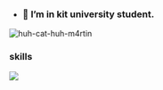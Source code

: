 - ### 👀 I’m in kit university student.

![huh-cat-huh-m4rtin](https://github.com/igeonbs/igeonbs/assets/149852287/b72bc089-e459-496e-96a5-03310fbff7da)

### skills
 <img src="https://img.shields.io/badge/TypeScript-3178C6?style=flat&logo=TypeScript&logoColor=white"/>
